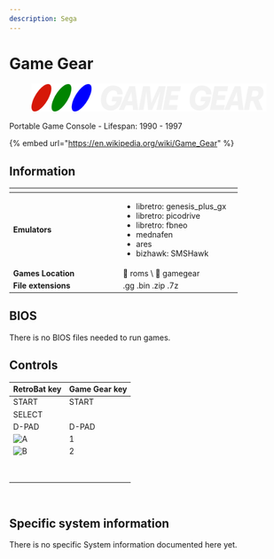 ```yaml
---
description: Sega
---
```


# Game Gear

<div align="left">

<figure><picture><source srcset="https://raw.githubusercontent.com/fabricecaruso/es-theme-carbon/91d85c7849cc550b0cac4e75cb8e0923d3b61b5e/art/logos/gamegear-w.svg" media="(prefers-color-scheme: dark)"><img src="https://raw.githubusercontent.com/fabricecaruso/es-theme-carbon/52ff37c9e265587d006945a2ba695b5a962b3a3d/art/logos/gamegear.svg" alt=""></picture><figcaption></figcaption></figure>

</div>

Portable Game Console - Lifespan: 1990 - 1997

{% embed url="https://en.wikipedia.org/wiki/Game_Gear" %}

## Information

<table data-header-hidden><thead><tr><th width="184"></th><th></th><th data-hidden></th></tr></thead><tbody><tr><td><strong>Emulators</strong></td><td><ul><li>libretro: genesis_plus_gx</li><li>libretro: picodrive</li><li>libretro: fbneo</li><li>mednafen</li><li>ares</li><li>bizhawk: SMSHawk</li></ul></td><td></td></tr><tr><td><strong>Games Location</strong></td><td><span data-gb-custom-inline data-tag="emoji" data-code="1f4c1">📁</span> roms \ <span data-gb-custom-inline data-tag="emoji" data-code="1f4c2">📂</span> gamegear</td><td></td></tr><tr><td><strong>File extensions</strong></td><td>.gg .bin .zip .7z</td><td></td></tr></tbody></table>

## BIOS

There is no BIOS files needed to run games.

## Controls

| RetroBat key                                                                       | Game Gear key |
| ---------------------------------------------------------------------------------- | ------------- |
| START                                                                              | START         |
| SELECT                                                                             |               |
| D-PAD                                                                              | D-PAD         |
| ![A](<../../../../.gitbook/assets/image (25).png>)                                 | 1             |
| ![B](<../../../../.gitbook/assets/image (11).png>)                                 | 2             |
| <img src="../../../../.gitbook/assets/image (45).png" alt="" data-size="original"> |               |
| <img src="../../../../.gitbook/assets/image (43).png" alt="" data-size="line">     |               |

<div align="left">

<figure><img src="https://i.imgur.com/d31al0e.png" alt=""><figcaption></figcaption></figure>

</div>

## Specific system information

There is no specific System information documented here yet.
